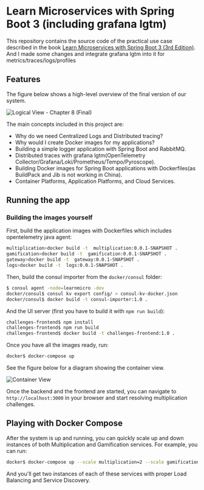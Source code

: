 # Learn Microservices with Spring Boot 3 (including grafana lgtm)
This repository contains the source code of the practical use case described in the book [Learn Microservices with Spring Boot 3 (3rd Edition)](https://link.springer.com/book/10.1007/978-1-4842-9757-5).
And I made some changes and integrate grafana lgtm into it for metrics/traces/logs/profiles

## Features

The figure below shows a high-level overview of the final version of our system.

![Logical View - Chapter 8 (Final)](resources/microservice_patterns-Config-Server-1.png)

The main concepts included in this project are:

* Why do we need Centralized Logs and Distributed tracing?
* Why would I create Docker images for my applications?
* Building a simple logger application with Spring Boot and RabbitMQ.
* Distributed traces with grafana lgtm(OpenTelemetry Collector/Grafana/Loki/Prometheus/Tempo/Pyroscope).
* Building Docker images for Spring Boot applications with Dockerfiles(as BuildPack and Jib is not working in China).
* Container Platforms, Application Platforms, and Cloud Services.


## Running the app

### Building the images yourself

First, build the application images with Dockerfiles which includes opentelemetry java agent:

```bash
multiplication>docker build -t  multiplication:0.0.1-SNAPSHOT .
gamification>docker build -t  gamification:0.0.1-SNAPSHOT .
gateway>docker build -t  gateway:0.0.1-SNAPSHOT .
logs>docker build -t  logs:0.0.1-SNAPSHOT .
```

Then, build the consul importer from the `docker/consul` folder:

```bash
$ consul agent -node=learnmicro -dev
docker/consul$ consul kv export config/ > consul-kv-docker.json
docker/consul$ docker build -t consul-importer:1.0 .
```

And the UI server (first you have to build it with `npm run build`):

```bash
challenges-frontend$ npm install
challenges-frontend$ npm run build
challenges-frontend$ docker build -t challenges-frontend:1.0 .
```

Once you have all the images ready, run:

```bash
docker$ docker-compose up
```

See the figure below for a diagram showing the container view.

![Container View](resources/microservice_patterns-View-Containers.png)

Once the backend and the frontend are started, you can navigate to `http://localhost:3000` in your browser and start resolving multiplication challenges.

## Playing with Docker Compose

After the system is up and running, you can quickly scale up and down instances of both Multiplication and Gamification services. For example, you can run:

```bash
docker$ docker-compose up --scale multiplication=2 --scale gamification=2
```

And you'll get two instances of each of these services with proper Load Balancing and Service Discovery.